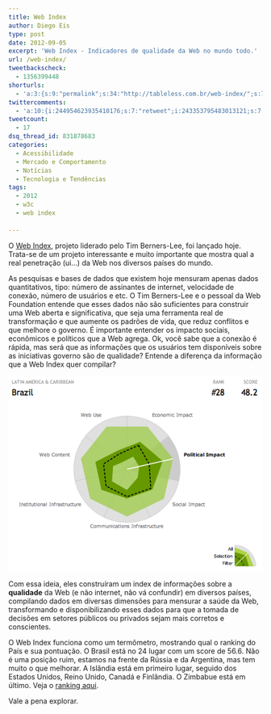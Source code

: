 ```yaml
---
title: Web Index
author: Diego Eis
type: post
date: 2012-09-05
excerpt: 'Web Index - Indicadores de qualidade da Web no mundo todo.'
url: /web-index/
tweetbackscheck:
  - 1356399448
shorturls:
  - 'a:3:{s:9:"permalink";s:34:"http://tableless.com.br/web-index/";s:7:"tinyurl";s:26:"http://tinyurl.com/c4x34jf";s:4:"isgd";s:19:"http://is.gd/E9TLrl";}'
twittercomments:
  - 'a:10:{i:244954623935410176;s:7:"retweet";i:243353795483013121;s:7:"retweet";i:243349547768758273;s:7:"retweet";i:243348014155055104;s:7:"retweet";i:243347850191314944;s:7:"retweet";i:260456006247653377;s:7:"retweet";i:260433563776872448;s:7:"retweet";i:260431230741405696;s:7:"retweet";i:260427159846404096;s:7:"retweet";i:271660571185774593;s:7:"retweet";}'
tweetcount:
  - 17
dsq_thread_id: 831878683
categories:
  - Acessibilidade
  - Mercado e Comportamento
  - Notícias
  - Tecnologia e Tendências
tags:
  - 2012
  - w3c
  - web index

---
```

O [Web Index][1], projeto liderado pelo Tim Berners-Lee, foi lançado hoje. Trata-se de um projeto interessante e muito importante que mostra qual a real penetração (ui&#8230;) da Web nos diversos países do mundo.

As pesquisas e bases de dados que existem hoje mensuram apenas dados quantitativos, tipo: número de assinantes de internet, velocidade de conexão, número de usuários e etc. O Tim Berners-Lee e o pessoal da Web Foundation entende que esses dados não são suficientes para construir uma Web aberta e significativa, que seja uma ferramenta real de transformação e que aumente os padrões de vida, que reduz conflitos e que melhore o governo. É importante entender os impacto sociais, econômicos e políticos que a Web agrega. Ok, você sabe que a conexão é rápida, mas será que as informações que os usuários tem disponíveis sobre as iniciativas governo são de qualidade? Entende a diferença da informação que a Web Index quer compilar?

 <img src="https://raw.githubusercontent.com/diegoeis/tableless-static-images/master/2012/09/Screen-Shot-2012-09-05-at-10.41.32-AM.png" alt="gráfico que mostra o impacto político da web no Brasil" title="Impacto político da web no Brasil" class="size-full" />

Com essa ideia, eles construíram um index de informações sobre a **qualidade** da Web (e não internet, não vá confundir) em diversos países, compilando dados em diversas dimensões para mensurar a saúde da Web, transformando e disponibilizando esses dados para que a tomada de decisões em setores públicos ou privados sejam mais corretos e conscientes.

O Web Index funciona como um termômetro, mostrando qual o ranking do País e sua pontuação. O Brasil está no 24 lugar com um score de 56.6. Não é uma posição ruim, estamos na frente da Rússia e da Argentina, mas tem muito o que melhorar. A Islândia está em primeiro lugar, seguido dos Estados Unidos, Reino Unido, Canadá e Finlândia. O Zimbabue está em último. Veja o [ranking aqui][2].

Vale a pena explorar.

 [1]: http://thewebindex.org/
 [2]: http://thewebindex.org/data/index/